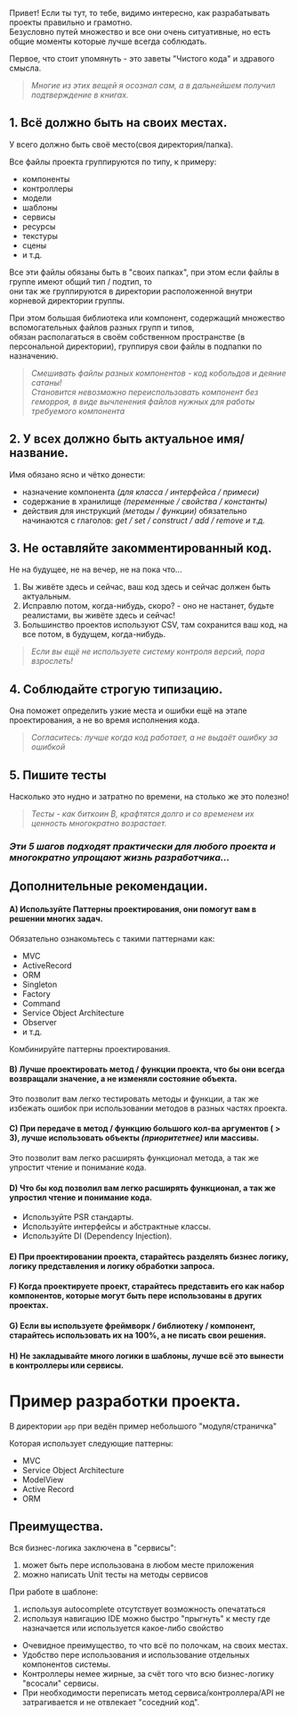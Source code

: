 Привет! Если ты тут, то тебе, видимо интересно, как разрабатывать проекты правильно и грамотно.  
Безусловно путей множество и все они очень ситуативные, но есть общие моменты которые лучше всегда соблюдать.

Первое, что стоит упомянуть - это заветы "Чистого кода" и здравого смысла.  
> _Многие из этих вещей я осознал сам, а в дальнейшем получил подтверждение в книгах._

## 1. Всё должно быть на своих местах.
У всего должно быть своё место(своя директория/папка).  

Все файлы проекта группируются по типу, к примеру:
- компоненты
- контроллеры
- модели
- шаблоны
- сервисы
- ресурсы
- текстуры
- сцены
- и т.д.  

Все эти файлы обязаны быть в "своих папках", при этом если файлы в группе имеют общий тип / подтип, то  
они так же группируются в директории расположенной внутри корневой директории группы.

При этом большая библиотека или компонент, содержащий множество вспомогательных файлов разных групп и типов,  
обязан располагаться в своём собственном пространстве (в персональной директории), группируя свои файлы в подпапки по назначению.  
> _Смешивать файлы разных компонентов - код кобольдов и деяние сатаны!  
Становится невозможно переиспользовать компонент без геморроя, в виде вычленения файлов нужных для работы требуемого компонента_

## 2. У всех должно быть актуальное имя/название.
Имя обязано ясно и чётко донести:
- назначение компонента _(для класса / интерфейса / примеси)_
- содержание в хранилище _(переменные / свойства / константы)_
- действия для инструкций _(методы / функции)_ обязательно начинаются с глаголов: _get / set / construct / add / remove и т.д._

## 3. Не оставляйте закомментированный код.
Не на будущее, не на вечер, не на пока что...

1. Вы живёте здесь и сейчас, ваш код здесь и сейчас должен быть актуальным. 
2. Исправлю потом, когда-нибудь, скоро? - оно не настанет, будьте реалистами, вы живёте здесь и сейчас!
3. Большинство проектов используют CSV, там сохранится ваш код, на все потом, в будущем, когда-нибудь.  
> _Если вы ещё не используете систему контроля версий, пора взрослеть!_

## 4. Соблюдайте строгую типизацию.
Она поможет определить узкие места и ошибки ещё на этапе проектирования, а не во время исполнения кода.  
> _Согласитесь: лучше когда код работает, а не выдаёт ошибку за ошибкой_

## 5. Пишите тесты
Насколько это нудно и затратно по времени, на столько же это полезно!
> _Тесты - как биткоин ₿, крафтятся долго и со временем их ценность многократно возрастает._

### <i>Эти 5 шагов подходят практически для любого проекта и многократно упрощают жизнь разработчика...</i>

## Дополнительные рекомендации.

#### A) Используйте Паттерны проектирования, они помогут вам в решении многих задач.
Обязательно ознакомьтесь с такими паттернами как: 
- MVC
- ActiveRecord
- ORM
- Singleton
- Factory
- Command
- Service Object Architecture
- Observer
- и т.д.

Комбинируйте паттерны проектирования.

#### B) Лучше проектировать метод / функции проекта, что бы они всегда возвращали значение, а не изменяли состояние объекта.
Это позволит вам легко тестировать методы и функции, а так же избежать ошибок при использовании методов в разных частях проекта.

#### C) При передаче в метод / функцию большого кол-ва аргументов ( > 3), лучше использовать объекты _(приоритетнее)_ или массивы.
Это позволит вам легко расширять функционал метода, а так же упростит чтение и понимание кода.

#### D) Что бы код позволил вам легко расширять функционал, а так же упростил чтение и понимание кода.
 - Используйте PSR стандарты.
 - Используйте интерфейсы и абстрактные классы.
 - Используйте DI (Dependency Injection).

#### E) При проектировании проекта, старайтесь разделять бизнес логику, логику представления и логику обработки запроса.

#### F) Когда проектируете проект, старайтесь представить его как набор компонентов, которые могут быть пере использованы в других проектах.

#### G) Если вы используете фреймворк / библиотеку / компонент, старайтесь использовать их на 100%, а не писать свои решения.

#### H) Не закладывайте много логики в шаблоны, лучше всё это вынести в контроллеры или сервисы.






# Пример разработки проекта.

В директории `app` при ведён пример небольшого "модуля/страничка"

Которая использует следующие паттерны: 
- MVC
- Service Object Architecture
- ModelView
- Active Record
- ORM


## Преимущества.

Вся бизнес-логика заключена в "сервисы":  
1. может быть пере использована в любом месте приложения  
2. можно написать Unit тесты на методы сервисов  

При работе в шаблоне:  
1. используя autocomplete отсутствует возможность опечататься  
2. используя навигацию IDE можно быстро "прыгнуть" к месту где назначается или используется какое-либо свойство  


- Очевидное преимущество, то что всё по полочкам, на своих местах.  
- Удобство пере использования и использование отдельных компонентов системы.  
- Контроллеры немее жирные, за счёт того что всю бизнес-логику "всосали" сервисы.  
- При необходимости переписать метод сервиса/контроллера/API не затрагивается и не отвлекает "соседний код".  
